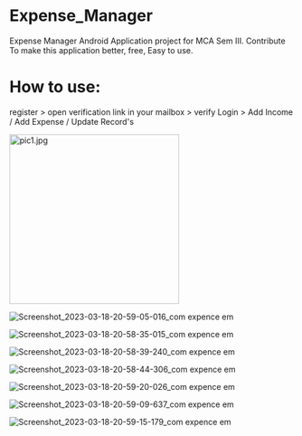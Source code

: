 # Expense_Manager
Expense Manager Android Application project for MCA Sem III.
Contribute To make this application better, free, Easy to use.

# How to use:
register > open verification link in your mailbox > verify 
Login > Add Income / Add Expense / Update Record's 

<img src="https://user-images.githubusercontent.com/93309121/226115461-386664b0-de36-4d81-9451-2fe92f9349ac.jpg" alt="pic1.jpg" height="300px" width="*" />

![Screenshot_2023-03-18-20-59-05-016_com expence em](https://user-images.githubusercontent.com/93309121/226115461-386664b0-de36-4d81-9451-2fe92f9349ac.jpg)


![Screenshot_2023-03-18-20-58-35-015_com expence em](https://user-images.githubusercontent.com/93309121/226115473-203fe8f5-c516-4458-846c-8493ec65146b.jpg)


![Screenshot_2023-03-18-20-58-39-240_com expence em](https://user-images.githubusercontent.com/93309121/226115487-db803fda-80ac-4dbd-8b91-2ba2ad521b48.jpg)


![Screenshot_2023-03-18-20-58-44-306_com expence em](https://user-images.githubusercontent.com/93309121/226115501-e6368a46-6421-4704-8780-117082efc4ac.jpg)


![Screenshot_2023-03-18-20-59-20-026_com expence em](https://user-images.githubusercontent.com/93309121/226115510-4ff3907c-af5f-43bc-a480-24a664e4e8c4.jpg)


![Screenshot_2023-03-18-20-59-09-637_com expence em](https://user-images.githubusercontent.com/93309121/226115518-c9d753bb-2596-4b1e-a8bc-24c7f1048066.jpg)


![Screenshot_2023-03-18-20-59-15-179_com expence em](https://user-images.githubusercontent.com/93309121/226115522-a61e5b44-29a9-48c8-9a0a-ab32de19cb02.jpg)
